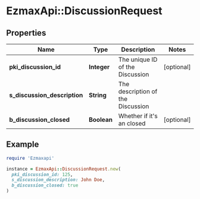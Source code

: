 # EzmaxApi::DiscussionRequest

## Properties

| Name | Type | Description | Notes |
| ---- | ---- | ----------- | ----- |
| **pki_discussion_id** | **Integer** | The unique ID of the Discussion | [optional] |
| **s_discussion_description** | **String** | The description of the Discussion |  |
| **b_discussion_closed** | **Boolean** | Whether if it&#39;s an closed | [optional] |

## Example

```ruby
require 'Ezmaxapi'

instance = EzmaxApi::DiscussionRequest.new(
  pki_discussion_id: 125,
  s_discussion_description: John Doe,
  b_discussion_closed: true
)
```

